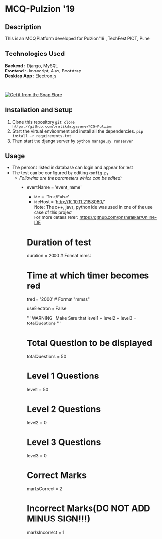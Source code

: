 # MCQ-Pulzion '19

## Description
This is  an  MCQ Platform developed for Pulzion'19 , TechFest PICT, Pune

## Technologies Used  
**Backend :** Django, MySQL  
**Frontend :** Javascript, Ajax, Bootstrap  
**Desktop App :** Electron.js 

</br>


[![Get it from the Snap Store](https://snapcraft.io/static/images/badges/en/snap-store-black.svg)](https://snapcraft.io/mcq-pulzion)

## Installation and Setup

1. Clone this repository `git clone https://github.com/pratikdaigavane/MCQ-Pulzion`
2. Start the virtual environment and install all the dependencies. `pip install -r requirements.txt`
3. Then start the django server by `python manage.py runserver`

## Usage
* The persons listed in database can login and appear for test  
* The test can be configured by editing `config.py`  
   * *Following are the parameters which can be edited:*
        * eventName = 'event_name'  
        
          * ide = 'True/False'   
          * ideHost = 'http://10.10.11.218:8080/'  
            Note: The c++, java, python ide was used in one of the use case of this project  
                For more details refer: https://github.com/pnshiralkar/Online-IDE
          
          
         
          


          # Duration of test
          duration = 2000  # Format mmss

          # Time at which timer becomes red
          tred = '2000'  # Format "mmss"

          useElectron = False

          '''
          WARNING !
          Make Sure that 
          level1 + level2 + level3 = totalQuestions
          '''

          # Total Question to be displayed
          totalQuestions = 50
          # Level 1 Questions
          level1 = 50
          # Level 2 Questions
          level2 = 0
          # Level 3 Questions
          level3 = 0

          # Correct Marks
          marksCorrect = 2

          # Incorrect Marks(DO NOT ADD MINUS SIGN!!!)
          marksIncorrect = 1
















